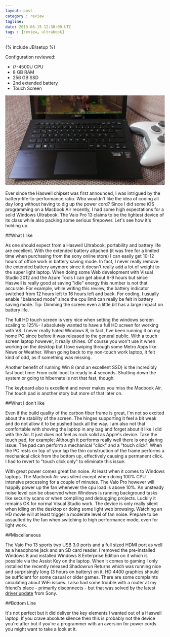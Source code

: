 ```yaml
---
layout: post
category : review
tagline:
date: 2013-08-15 12:30:00 UTC 
tags : [review, ultrabook]
---
```

{% include JB/setup %}

Configuration reviewed:

- i7-4500U CPU
- 8 GB RAM
- 256 GB SSD
- 2nd extended battery
- Touch Screen

![vaioproimage](../img/vaiopro13.jpg)

Ever since the Haswell chipset was first announced, I was intrigued by the battery-life-to-performance ratio. Who wouldn't like the idea of coding all day long without having to dig up the power cord? Since I did some iOS programming on a Macbook Air recently, I had some high expectations for a solid Windows Ultrabook. The Vaio Pro 13 claims to be the lightest device of its class while also packing some serious firepower. Let's see how it's holding up.

##What I like

As one should expect from a Haswell Ultrabook, portability and battery life are excellent. With the extended battery attached (it was free for a limited time when purchasing from the sony online store) I can easily get 10-12 hours of office work in battery saving mode. In fact, I never really remove the extended battery anymore since it doesn't really add a lot of weight to the super light laptop. When doing some Web development with Visual Studio 2012 and the Azure Tools I can get about 6-9 hours but since Haswell is really good at saving "idle" energy this number is not that accurate. For example, while writing this review, the battery indicator switched from 12 hours left to 16 hours left and back. For coding, I usually enable "balanced mode" since the cpu limit can really be felt in battery saving mode. Tip: Dimming the screen even a little bit has a large impact on battery life.

The full HD touch screen is very nice when setting the windows screen scaling to 125%- I absolutely wanted to have a full HD screen for working with VS. I never really hated Windows 8, in fact, I've been running it on my home PC since before it was released to the general public. With a touch screen laptop however, it really shines. Of course you won't use it when working on the desktop but I love swiping through some Metro Apps like News or Weather. When going back to my non-touch work laptop, it felt kind of odd, as if something was missing.

Another benefit of running Win 8 (and an excellent SSD) is the incredibly fast boot time: From cold-boot to ready in 4 seconds. Shutting down the system or going to hibernate is not that fast, though.

The keyboard also is excellent and never makes you miss the Macbook Air. The touch pad is another story but more of that later on.

##What I don't like

Even if the build quality of the carbon fiber frame is great, I'm not so excited about the stability of the screen. The hinges supporting it feel a bit weak and do not allow it to be pushed back all the way. I am also not that comfortable with shoving the laptop in any bag and forget about it like I did with the Air. It just does not feel as rock solid as Apple's device. Take the touch pad, for example: Although it performs really well there is one glaring issue: The pad can perform a mechanical "click" and a "touch click". When the PC rests on top of your lap the thin construction of the frame performs a mechanical click from the bottom up, effectively causing a permanent click. I had to revert to "touch click only" to eliminate this issue.

With great power comes great fan noise. At least when it comes to Windows laptops. The Macbook Air was silent except when doing 100% CPU intensive processing for a couple of minutes. The Vaio Pro however will happily power up the fan whenever the cpu load is above 10%. An unsteady noise level can be observed when Windows is running background tasks like security scans or when compiling and debugging projects. Luckily it remains OK for normal Visual Studio work.  The device is only really silent when idling on the desktop or doing some light web browsing. Watching an HD movie will at least trigger a moderate level of fan noise. Prepare to be assaulted by the fan when switching to high performance mode, even for light work.

##Miscellaneous

The Vaio Pro 13 sports two USB 3.0 ports and a full sized HDMI port as well as a headphone jack and an SD card reader. I removed the pre-installed Windows 8 and installed Windows 8 Enterprise Edition on it which is possible via the Assist Key on the laptop. When it comes to gaming I only installed the recently released Shadowrun Returns which was running nice and surprisingly long (3 hours on battery) on it. HD 4400 graphics should be sufficient for some casual or older games. There are some complaints circulating about WiFi issues. I also had some trouble with a router at my friend's place - primarily disconnects - but that was solved by the latest [driver update](http://www.sony.de/support/de/product/SVP1321A4E/updates) from Sony.

##Bottom Line

It's not perfect but it did deliver the key elements I wanted out of a Haswell laptop. If you crave absolute silence then this is probably not the device you're after but if you're a programmer with an aversion for power cords you might want to take a look at it.




